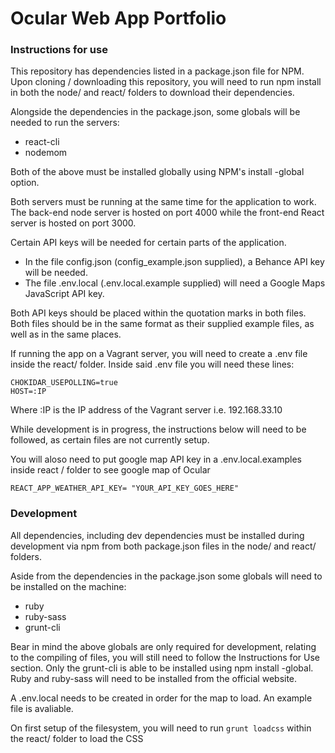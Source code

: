 # Ocular Web App Portfolio
### Instructions for use
This repository has dependencies listed in a package.json file for NPM.
Upon cloning / downloading this repository, you will need to run npm install in both the node/ and react/ folders to download their dependencies.

Alongside the dependencies in the package.json, some globals will be needed to run the servers:
- react-cli
- nodemom

Both of the above must be installed globally using NPM's install -global option.

Both servers must be running at the same time for the application to work. The back-end node server is hosted on port 4000 while the front-end React server is hosted on port 3000.

Certain API keys will be needed for certain parts of the application.
- In the file config.json (config_example.json supplied), a Behance API key will be needed.
- The file .env.local (.env.local.example supplied) will need a Google Maps JavaScript API key.

Both API keys should be placed within the quotation marks in both files. Both files should be in the same format as their supplied example files, as well as in the same places.

If running the app on a Vagrant server, you will need to create a .env file inside the react/ folder.
Inside said .env file you will need these lines:
```
CHOKIDAR_USEPOLLING=true
HOST=:IP
```
Where :IP is the IP address of the Vagrant server i.e. 192.168.33.10

While development is in progress, the instructions below will need to be followed, as certain files are not currently setup.

You will aloso need to put google map API key in a .env.local.examples inside react / folder to see google map of Ocular

```
REACT_APP_WEATHER_API_KEY= "YOUR_API_KEY_GOES_HERE"
```

### Development
All dependencies, including dev dependencies must be installed during development via npm from both package.json files in the node/ and react/ folders.

Aside from the dependencies in the package.json some globals will need to be installed on the machine:
- ruby
- ruby-sass
- grunt-cli

Bear in mind the above globals are only required for development, relating to the compiling of files, you will still need to follow the Instructions for Use section. Only the grunt-cli is able to be installed using npm install -global. Ruby and ruby-sass will need to be installed from the official website.

A .env.local needs to be created in order for the map to load. An example file is avaliable.

On first setup of the filesystem, you will need to run `grunt loadcss` within the react/ folder to load the CSS
